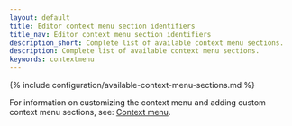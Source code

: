 ```yaml
---
layout: default
title: Editor context menu section identifiers
title_nav: Editor context menu section identifiers
description_short: Complete list of available context menu sections.
description: Complete list of available context menu sections.
keywords: contextmenu
---
```


{% include configuration/available-context-menu-sections.md %}

For information on customizing the context menu and adding custom context menu sections, see: [Context menu]({{site.baseurl}}/ui-components/contextmenu/#availablecontextmenusections).